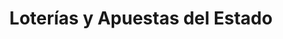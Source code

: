---
title: "Loterías y Apuestas del Estado"
url: /sant-boi-de-llobregat/loterias-y-apuestas-del-estado/
shop: lotería
---